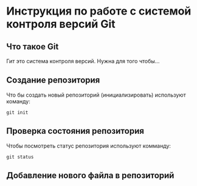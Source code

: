 # **Инструкция по работе с системой контроля версий Git**
## Что такое Git 


Гит это система контроля версий. Нужна для того чтобы...

## Создание репозитория

Что бы создать новый репозиторий (инициализировать) используют команду:

    git init

## Проверка состояния репозитория

Чтобы посмотреть статус репозитория используют комманду:

    git status

## Добавление нового файла в репозиторий 


